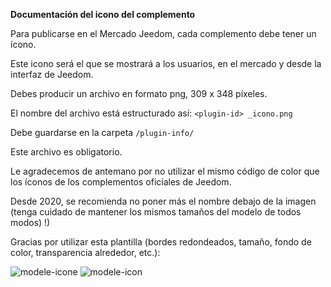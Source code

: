 **Documentación del icono del complemento**

Para publicarse en el Mercado Jeedom, cada complemento debe tener un ícono.

Este icono será el que se mostrará a los usuarios, en el mercado y desde la interfaz de Jeedom.

Debes producir un archivo en formato png, 309 x 348 píxeles.

El nombre del archivo está estructurado así: `<plugin-id> _icono.png`

Debe guardarse en la carpeta `/plugin-info/`

Este archivo es obligatorio.

Le agradecemos de antemano por no utilizar el mismo código de color que los íconos de los complementos oficiales de Jeedom.

Desde 2020, se recomienda no poner más el nombre debajo de la imagen (tenga cuidado de mantener los mismos tamaños del modelo de todos modos) !)

Gracias por utilizar esta plantilla (bordes redondeados, tamaño, fondo de color, transparencia alrededor, etc.):

![modele-icone](images/plugin-Jeedom-px.jpg)
![modele-icon](images/template_icon.png)
